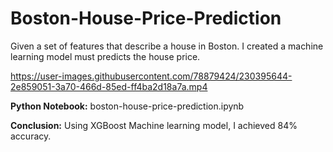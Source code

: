 # Boston-House-Price-Prediction
Given a set of features that describe a house in Boston. I created a machine learning model must predicts the house price. 


https://user-images.githubusercontent.com/78879424/230395644-2e859051-3a70-466d-85ed-ff4ba2d18a7a.mp4




**Python Notebook:**
boston-house-price-prediction.ipynb 


**Conclusion:**
Using XGBoost Machine learning model, I achieved 84% accuracy.
